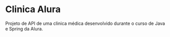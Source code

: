 # Clinica Alura
Projeto de API de uma clinica médica desenvolvido durante o curso de Java e Spring da Alura.
